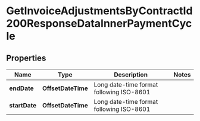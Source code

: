 

# GetInvoiceAdjustmentsByContractId200ResponseDataInnerPaymentCycle


## Properties

| Name | Type | Description | Notes |
|------------ | ------------- | ------------- | -------------|
|**endDate** | **OffsetDateTime** | Long date-time format following ISO-8601 |  |
|**startDate** | **OffsetDateTime** | Long date-time format following ISO-8601 |  |



